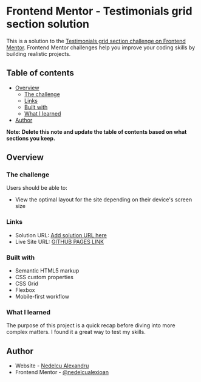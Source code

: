 # Frontend Mentor - Testimonials grid section solution

This is a solution to the [Testimonials grid section challenge on Frontend Mentor](https://www.frontendmentor.io/challenges/testimonials-grid-section-Nnw6J7Un7). Frontend Mentor challenges help you improve your coding skills by building realistic projects. 

## Table of contents

- [Overview](#overview)
  - [The challenge](#the-challenge)
  - [Links](#links)
  - [Built with](#built-with)
  - [What I learned](#what-i-learned)
- [Author](#author)

**Note: Delete this note and update the table of contents based on what sections you keep.**

## Overview

### The challenge

Users should be able to:

- View the optimal layout for the site depending on their device's screen size

### Links

- Solution URL: [Add solution URL here](https://your-solution-url.com)
- Live Site URL: [GITHUB PAGES LINK](https://nedelcualexioan.github.io/testimonials-grid/)

### Built with

- Semantic HTML5 markup
- CSS custom properties
- CSS Grid
- Flexbox
- Mobile-first workflow

### What I learned

The purpose of this project is a quick recap before diving into more complex matters. I found it a great way to test my skills.

## Author

- Website - [Nedelcu Alexandru](https://nedelcualexioan.github.io/portfolio-website/)
- Frontend Mentor - [@nedelcualexioan](https://www.frontendmentor.io/profile/nedelcualexioan)
